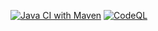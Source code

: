 [![Java CI with Maven](https://github.com/brunochristensen/333-bot/actions/workflows/maven.yml/badge.svg?branch=main)](https://github.com/brunochristensen/333-bot/actions/workflows/maven.yml)
[![CodeQL](https://github.com/brunochristensen/333-bot/actions/workflows/codeql.yml/badge.svg)](https://github.com/brunochristensen/333-bot/actions/workflows/codeql.yml)
